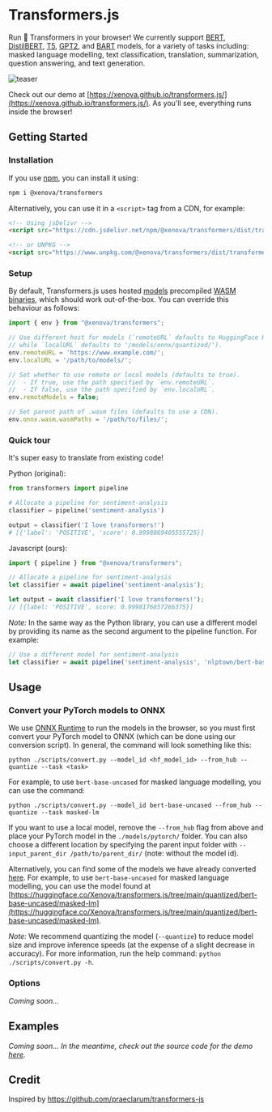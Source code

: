 # Transformers.js

Run 🤗 Transformers in your browser! We currently support [BERT](https://huggingface.co/docs/transformers/model_doc/bert), [DistilBERT](https://huggingface.co/docs/transformers/model_doc/distilbert), [T5](https://huggingface.co/docs/transformers/model_doc/t5), [GPT2](https://huggingface.co/docs/transformers/model_doc/gpt2), and [BART](https://huggingface.co/docs/transformers/model_doc/bart) models, for a variety of tasks including: masked language modelling, text classification, translation, summarization, question answering, and text generation.

![teaser](https://user-images.githubusercontent.com/26504141/221056008-e906614e-e6f0-4e10-b0a8-7d5c99e955b4.gif)

Check out our demo at [https://xenova.github.io/transformers.js/](https://xenova.github.io/transformers.js/). As you'll see, everything runs inside the browser!

## Getting Started

### Installation
If you use [npm](https://www.npmjs.com/package/@xenova/transformers), you can install it using:
```bash
npm i @xenova/transformers
```

Alternatively, you can use it in a `<script>` tag from a CDN, for example:
```html
<!-- Using jsDelivr -->
<script src="https://cdn.jsdelivr.net/npm/@xenova/transformers/dist/transformers.min.js"></script>

<!-- or UNPKG -->
<script src="https://www.unpkg.com/@xenova/transformers/dist/transformers.min.js"></script>
```

### Setup
By default, Transformers.js uses hosted [models](https://huggingface.co/Xenova/transformers.js/tree/main/quantized) precompiled [WASM binaries](https://cdn.jsdelivr.net/npm/@xenova/transformers/dist/), which should work out-of-the-box. You can override this behaviour as follows:
```javascript
import { env } from "@xenova/transformers";

// Use different host for models (`remoteURL` defaults to HuggingFace Hub,
// while `localURL` defaults to '/models/onnx/quantized/').
env.remoteURL = 'https://www.example.com/';
env.localURL = '/path/to/models/';

// Set whether to use remote or local models (defaults to true).
//  - If true, use the path specified by `env.remoteURL`.
//  - If false, use the path specified by `env.localURL`.
env.remoteModels = false;

// Set parent path of .wasm files (defaults to use a CDN).
env.onnx.wasm.wasmPaths = '/path/to/files/';
```

### Quick tour
It's super easy to translate from existing code!


Python (original):
```python
from transformers import pipeline

# Allocate a pipeline for sentiment-analysis
classifier = pipeline('sentiment-analysis')

output = classifier('I love transformers!')
# [{'label': 'POSITIVE', 'score': 0.9998069405555725}]
```

Javascript (ours):
```javascript
import { pipeline } from "@xenova/transformers";

// Allocate a pipeline for sentiment-analysis
let classifier = await pipeline('sentiment-analysis');

let output = await classifier('I love transformers!');
// [{label: 'POSITIVE', score: 0.9998176857266375}]
```

*Note:* In the same way as the Python library, you can use a different model by providing its name as the second argument to the pipeline function. For example:
```javascript
// Use a different model for sentiment-analysis
let classifier = await pipeline('sentiment-analysis', 'nlptown/bert-base-multilingual-uncased-sentiment');
```

## Usage

### Convert your PyTorch models to ONNX
We use [ONNX Runtime](https://onnxruntime.ai/) to run the models in the browser, so you must first convert your PyTorch model to ONNX (which can be done using our conversion script). In general, the command will look something like this:
```
python ./scripts/convert.py --model_id <hf_model_id> --from_hub --quantize --task <task>
```

For example, to use `bert-base-uncased` for masked language modelling, you can use the command:
```
python ./scripts/convert.py --model_id bert-base-uncased --from_hub --quantize --task masked-lm
```

If you want to use a local model, remove the `--from_hub` flag from above and place your PyTorch model in the `./models/pytorch/` folder. You can also choose a different location by specifying the parent input folder with `--input_parent_dir /path/to/parent_dir/` (note: without the model id). 


Alternatively, you can find some of the models we have already converted [here](https://huggingface.co/Xenova/transformers.js). For example, to use `bert-base-uncased` for masked language modelling, you can use the model found at [https://huggingface.co/Xenova/transformers.js/tree/main/quantized/bert-base-uncased/masked-lm](https://huggingface.co/Xenova/transformers.js/tree/main/quantized/bert-base-uncased/masked-lm).

*Note:* We recommend quantizing the model (`--quantize`) to reduce model size and improve inference speeds (at the expense of a slight decrease in accuracy). For more information, run the help command: `python ./scripts/convert.py -h`.


### Options
*Coming soon...*


## Examples
*Coming soon... In the meantime, check out the source code for the demo [here](https://github.com/xenova/transformers.js/blob/main/assets/js/worker.js).*

## Credit
Inspired by https://github.com/praeclarum/transformers-js


